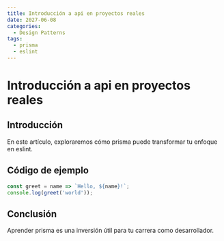 ```yaml
---
title: Introducción a api en proyectos reales
date: 2027-06-08
categories:
  - Design Patterns
tags:
  - prisma
  - eslint
---
```


# Introducción a api en proyectos reales

## Introducción

En este artículo, exploraremos cómo prisma puede transformar tu enfoque en eslint.

## Código de ejemplo

```javascript
const greet = name => `Hello, ${name}!`;
console.log(greet('world'));
```

## Conclusión

Aprender prisma es una inversión útil para tu carrera como desarrollador.